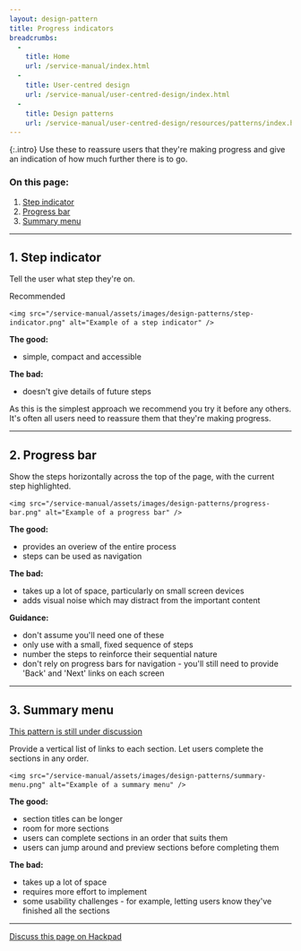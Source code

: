 ```yaml
---
layout: design-pattern
title: Progress indicators
breadcrumbs:
  -
    title: Home
    url: /service-manual/index.html
  -
    title: User-centred design
    url: /service-manual/user-centred-design/index.html
  -
    title: Design patterns
    url: /service-manual/user-centred-design/resources/patterns/index.html
---
```


{:.intro}
Use these to reassure users that they're making progress and give an indication 
of how much further there is to go.


### On this page:

1. [Step indicator](#step-indicator)
2. [Progress bar](#progress-bar)
3. [Summary menu](#summary-menu)

---

<h2 class="heading-36" id="step-indicator">1. Step indicator</h2>

Tell the user what step they're on.

<div class="example">
  <div class="ribbon">Recommended</div>
  <div class="inner-block">
    
    <img src="/service-manual/assets/images/design-patterns/step-indicator.png" alt="Example of a step indicator" />
    
  </div>
</div>

**The good:**

* simple, compact and accessible

**The bad:**

* doesn't give details of future steps

As this is the simplest approach we recommend you try it before any others.
It's often all users need to reassure them that they're making progress.


---

<h2 class="heading-36" id="progress-bar">2. Progress bar</h2>

Show the steps horizontally across the top of the page, with the current step highlighted.

<div class="example">
  <div class="inner-block">
    
    <img src="/service-manual/assets/images/design-patterns/progress-bar.png" alt="Example of a progress bar" />
    
  </div>
</div>


**The good:**

* provides an overiew of the entire process
* steps can be used as navigation


**The bad:**

* takes up a lot of space, particularly on small screen devices
* adds visual noise which may distract from the important content


**Guidance:**

* don't assume you'll need one of these
* only use with a small, fixed sequence of steps
* number the steps to reinforce their sequential nature
* don't rely on progress bars for navigation - you'll still need to provide 'Back' and 'Next' links on each screen

---

<h2 class="heading-36" id="summary-menu">3. Summary menu</h2>

[This pattern is still under discussion](https://designpatterns.hackpad.com/Progress-indicators-3AOrLoia9Us)

Provide a vertical list of links to each section. Let users complete the sections in any order.

<div class="example">
  <div class="inner-block">
  
    <img src="/service-manual/assets/images/design-patterns/summary-menu.png" alt="Example of a summary menu" />

  </div>
</div>

**The good:**

* section titles can be longer
* room for more sections
* users can complete sections in an order that suits them
* users can jump around and preview sections before completing them


**The bad:**

* takes up a lot of space
* requires more effort to implement
* some usability challenges - for example, letting users know they've finished all the sections


---

[Discuss this page on Hackpad](https://designpatterns.hackpad.com/Progress-indicators-3AOrLoia9Us)

